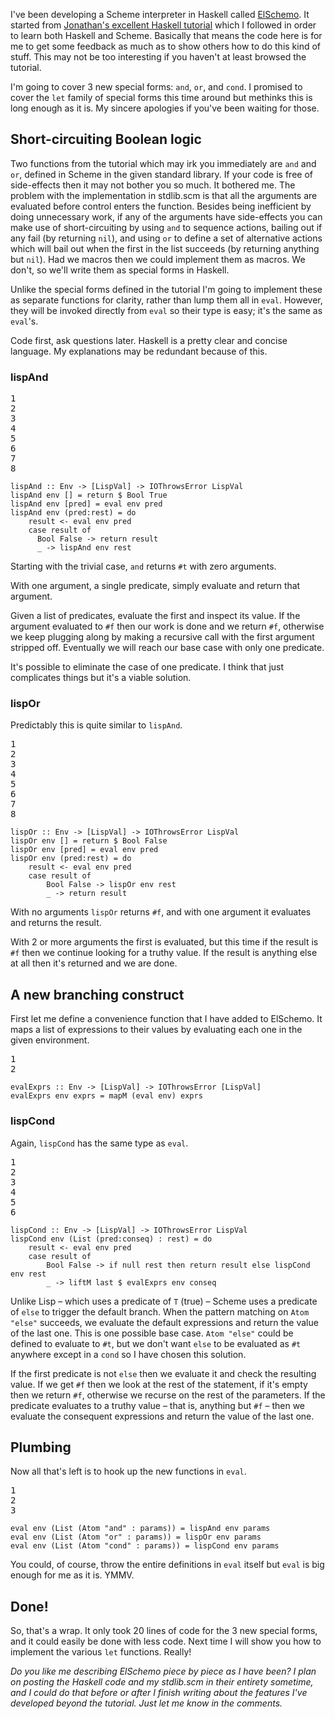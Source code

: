 I've been developing a Scheme
interpreter in Haskell called
<a href="/posts/2007/06/floating-point-in-elschemo">ElSchemo</a>.
It started from <a href="http://halogen.note.amherst.edu/~jdtang/scheme_in_48/tutorial/overview.html">Jonathan's excellent Haskell
tutorial</a>
which I followed in order to learn both Haskell and Scheme.  Basically
that means the code here is for me to get some feedback as much
as to show others how to do this kind of stuff.  This may not be too
interesting if you haven't at least browsed the tutorial.


I'm going to cover 3 new special forms: <code>and</code>, <code>or</code>, and <code>cond</code>.  I
promised to cover the <code>let</code> family of special forms this time around
but methinks this is long enough as it is.  My sincere apologies if
you've been waiting for those.

## Short-circuiting Boolean logic ##

Two functions from the tutorial which may irk you immediately are
<code>and</code> and <code>or</code>, defined in Scheme in the given standard library.  If
your code is free of side-effects then it may not bother you so
much.  It bothered me.  The problem with the implementation in
stdlib.scm is that all the arguments are evaluated before control
enters the function.  Besides being inefficient by doing unnecessary work,
if any of the arguments have side-effects you can make use of short-circuiting
by using <code>and</code> to sequence actions, bailing out if any fail (by returning <code>nil</code>),
and using <code>or</code> to define a set of alternative actions which will bail out when the first in the list succeeds (by returning anything but <code>nil</code>).  Had we macros then we could implement them as
macros.  We don't, so we'll write them as special forms in Haskell.

Unlike the special forms defined in the tutorial I'm going to
implement these as separate functions for clarity, rather than lump
them all in <code>eval</code>.  However, they will be invoked directly from
<code>eval</code> so their type is easy; it's the same as <code>eval</code>'s.

Code first, ask questions later.  Haskell is a pretty clear and
concise language.  My explanations may be redundant because of this.

### lispAnd ###


<pre class="line-numbers">1
2
3
4
5
6
7
8 
</pre>
<pre><code>lispAnd :: Env -&gt; [LispVal] -&gt; IOThrowsError LispVal
lispAnd env [] = return $ Bool True
lispAnd env [pred] = eval env pred
lispAnd env (pred:rest) = do
    result &lt;- eval env pred
    case result of
      Bool False -&gt; return result
      _ -&gt; lispAnd env rest</code></pre>


Starting with the trivial case, <code>and</code> returns <code>#t</code> with zero
arguments.

With one argument, a single predicate, simply evaluate and
return that argument.

Given a list of predicates, evaluate the first and inspect its value.
If the argument evaluated to <code>#f</code> then our work is done and we return
<code>#f</code>, otherwise we keep plugging along by making a recursive call with
the first argument stripped off.  Eventually we will reach our base
case with only one predicate.

It's possible to eliminate the case of one predicate.  I think that
just complicates things but it's a viable solution.

### lispOr ###

Predictably this is quite similar to <code>lispAnd</code>.


<pre class="line-numbers">1
2
3
4
5
6
7
8 
</pre>
<pre><code>lispOr :: Env -&gt; [LispVal] -&gt; IOThrowsError LispVal
lispOr env [] = return $ Bool False
lispOr env [pred] = eval env pred
lispOr env (pred:rest) = do
    result &lt;- eval env pred
    case result of
        Bool False -&gt; lispOr env rest
        _ -&gt; return result</code></pre>


With no arguments <code>lispOr</code> returns <code>#f</code>, and with one argument it
evaluates and returns the result.

With 2 or more arguments the first is evaluated, but this time if the
result is <code>#f</code> then we continue looking for a truthy value.  If the
result is anything else at all then it's returned and we are done.

## A new branching construct ##

First let me define a convenience function that I have added to
ElSchemo.  It maps a list of expressions to their values by evaluating
each one in the given environment.


<pre class="line-numbers">1
2 
</pre>
<pre><code>evalExprs :: Env -&gt; [LispVal] -&gt; IOThrowsError [LispVal]
evalExprs env exprs = mapM (eval env) exprs</code></pre>


### lispCond ###

Again, <code>lispCond</code> has the same type as <code>eval</code>.


<pre class="line-numbers">1
2
3
4
5
6 
</pre>
<pre><code>lispCond :: Env -&gt; [LispVal] -&gt; IOThrowsError LispVal
lispCond env (List (pred:conseq) : rest) = do
    result &lt;- eval env pred
    case result of
        Bool False -&gt; if null rest then return result else lispCond env rest
        _ -&gt; liftM last $ evalExprs env conseq</code></pre>


Unlike Lisp – which uses a predicate of <code>T</code> (true) – Scheme uses a
predicate of <code>else</code> to trigger the default branch.  When the pattern
matching on <code>Atom "else"</code> succeeds, we evaluate the default
expressions and return the value of the last one.  This is one
possible base case.  <code>Atom "else"</code> could be defined to evaluate to
<code>#t</code>, but we don't want <code>else</code> to be evaluated as <code>#t</code> anywhere except
in a <code>cond</code> so I have chosen this solution.

If the first predicate is not <code>else</code> then we evaluate it and check the
resulting value.  If we get <code>#f</code> then we look at the rest of the
statement, if it's empty then we return <code>#f</code>, otherwise we recurse on
the rest of the parameters.  If the predicate evaluates to a truthy
value – that is, anything but <code>#f</code> – then we evaluate the consequent
expressions and return the value of the last one.

## Plumbing ##

Now all that's left is to hook up the new functions in <code>eval</code>.


<pre class="line-numbers">1
2
3 
</pre>
<pre><code>eval env (List (Atom "and" : params)) = lispAnd env params
eval env (List (Atom "or" : params)) = lispOr env params
eval env (List (Atom "cond" : params)) = lispCond env params</code></pre>


You could, of course, throw the entire definitions in <code>eval</code> itself but <code>eval</code> is big
enough for me as it is.  YMMV.

## Done! ##

So, that's a wrap.  It only took 20 lines of code for the 3 new
special forms, and it could easily be done with less code.  Next time
I will show you how to implement the various <code>let</code> functions.  Really!

*Do you like me describing ElSchemo piece by piece as I have been?  I
plan on posting the Haskell code and my stdlib.scm in their entirety
sometime, and I could do that before or after I finish writing about
the features I've developed beyond the tutorial.  Just let me know in
the comments.*
